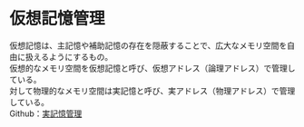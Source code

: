 # 仮想記憶管理

仮想記憶は、主記憶や補助記憶の存在を隠蔽することで、広大なメモリ空間を自由に扱えるようにするもの。  
仮想的なメモリ空間を仮想記憶と呼び、仮想アドレス（論理アドレス）で管理している。  
対して物理的なメモリ空間は実記憶と呼び、実アドレス（物理アドレス）で管理している。  
Github：[実記憶管理](https://github.com/uno1142/ISP/blob/master/%E5%BF%9C%E7%94%A8%E6%83%85%E5%A0%B1%E5%87%A6%E7%90%86%E6%8A%80%E8%A1%93%E8%80%85/PC%E3%81%AE%E6%A7%8B%E9%80%A0/%E8%A8%98%E6%86%B6%E9%A0%98%E5%9F%9F/%E5%AE%9F%E8%A8%98%E6%86%B6%E7%AE%A1%E7%90%86.md)
